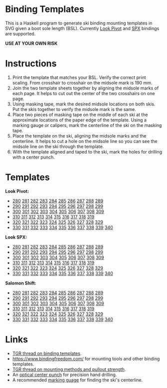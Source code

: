 # Binding Templates

This is a Haskell program to generate ski binding
mounting templates in SVG given a boot sole length (BSL).
Currently [Look Pivot](http://www.look-bindings.com/en-ca/products/bindings/open/allmountain-free-expert)
and [SPX](http://www.look-bindings.com/en-ca/products/bindings/open/allmountain-free-expert)
bindings are supported.

**USE AT YOUR OWN RISK**


# Instructions

1. Print the template that matches your BSL.
   Verify the correct print scaling.
   From crosshair to crosshair on the midsole mark is 190 mm.
2. Join the two template sheets together by aligning the
   midsole marks of each page.  It helps to cut out the center of
   the two crosshairs on one page.
3. Using masking tape, mark the desired midsole locations
   on both skis.  Put the skis together to verify 
   the midsole mark is the same.
4. Place two pieces of masking tape on the middle of each ski
   at the approximate locations of the paper edge of the template.
   Using a marking gauge or calipers, mark the centerline
   of the ski on the masking tape.
5. Place the template on the ski, aligning the midsole marks
   and the centerline.
   It helps to cut a hole on the midsole line so you can 
   see the midsole line on the ski through the template.
6. With the template aligned and taped to the ski, mark the
   holes for drilling with a center punch.


# Templates

**Look Pivot:**

- [280](https://github.com/tomahawkins/binding-templates/blob/master/pivot/pivot_bsl_280.svg)
  [281](https://github.com/tomahawkins/binding-templates/blob/master/pivot/pivot_bsl_281.svg)
  [282](https://github.com/tomahawkins/binding-templates/blob/master/pivot/pivot_bsl_282.svg)
  [283](https://github.com/tomahawkins/binding-templates/blob/master/pivot/pivot_bsl_283.svg)
  [284](https://github.com/tomahawkins/binding-templates/blob/master/pivot/pivot_bsl_284.svg)
  [285](https://github.com/tomahawkins/binding-templates/blob/master/pivot/pivot_bsl_285.svg)
  [286](https://github.com/tomahawkins/binding-templates/blob/master/pivot/pivot_bsl_286.svg)
  [287](https://github.com/tomahawkins/binding-templates/blob/master/pivot/pivot_bsl_287.svg)
  [288](https://github.com/tomahawkins/binding-templates/blob/master/pivot/pivot_bsl_288.svg)
  [289](https://github.com/tomahawkins/binding-templates/blob/master/pivot/pivot_bsl_289.svg)
- [290](https://github.com/tomahawkins/binding-templates/blob/master/pivot/pivot_bsl_290.svg)
  [291](https://github.com/tomahawkins/binding-templates/blob/master/pivot/pivot_bsl_291.svg)
  [292](https://github.com/tomahawkins/binding-templates/blob/master/pivot/pivot_bsl_292.svg)
  [293](https://github.com/tomahawkins/binding-templates/blob/master/pivot/pivot_bsl_293.svg)
  [294](https://github.com/tomahawkins/binding-templates/blob/master/pivot/pivot_bsl_294.svg)
  [295](https://github.com/tomahawkins/binding-templates/blob/master/pivot/pivot_bsl_295.svg)
  [296](https://github.com/tomahawkins/binding-templates/blob/master/pivot/pivot_bsl_296.svg)
  [297](https://github.com/tomahawkins/binding-templates/blob/master/pivot/pivot_bsl_297.svg)
  [298](https://github.com/tomahawkins/binding-templates/blob/master/pivot/pivot_bsl_298.svg)
  [299](https://github.com/tomahawkins/binding-templates/blob/master/pivot/pivot_bsl_299.svg)
- [300](https://github.com/tomahawkins/binding-templates/blob/master/pivot/pivot_bsl_300.svg)
  [301](https://github.com/tomahawkins/binding-templates/blob/master/pivot/pivot_bsl_301.svg)
  [302](https://github.com/tomahawkins/binding-templates/blob/master/pivot/pivot_bsl_302.svg)
  [303](https://github.com/tomahawkins/binding-templates/blob/master/pivot/pivot_bsl_303.svg)
  [304](https://github.com/tomahawkins/binding-templates/blob/master/pivot/pivot_bsl_304.svg)
  [305](https://github.com/tomahawkins/binding-templates/blob/master/pivot/pivot_bsl_305.svg)
  [306](https://github.com/tomahawkins/binding-templates/blob/master/pivot/pivot_bsl_306.svg)
  [307](https://github.com/tomahawkins/binding-templates/blob/master/pivot/pivot_bsl_307.svg)
  [308](https://github.com/tomahawkins/binding-templates/blob/master/pivot/pivot_bsl_308.svg)
  [309](https://github.com/tomahawkins/binding-templates/blob/master/pivot/pivot_bsl_309.svg)
- [310](https://github.com/tomahawkins/binding-templates/blob/master/pivot/pivot_bsl_310.svg)
  [311](https://github.com/tomahawkins/binding-templates/blob/master/pivot/pivot_bsl_311.svg)
  [312](https://github.com/tomahawkins/binding-templates/blob/master/pivot/pivot_bsl_312.svg)
  [313](https://github.com/tomahawkins/binding-templates/blob/master/pivot/pivot_bsl_313.svg)
  [314](https://github.com/tomahawkins/binding-templates/blob/master/pivot/pivot_bsl_314.svg)
  [315](https://github.com/tomahawkins/binding-templates/blob/master/pivot/pivot_bsl_315.svg)
  [316](https://github.com/tomahawkins/binding-templates/blob/master/pivot/pivot_bsl_316.svg)
  [317](https://github.com/tomahawkins/binding-templates/blob/master/pivot/pivot_bsl_317.svg)
  [318](https://github.com/tomahawkins/binding-templates/blob/master/pivot/pivot_bsl_318.svg)
  [319](https://github.com/tomahawkins/binding-templates/blob/master/pivot/pivot_bsl_319.svg)
- [320](https://github.com/tomahawkins/binding-templates/blob/master/pivot/pivot_bsl_320.svg)
  [321](https://github.com/tomahawkins/binding-templates/blob/master/pivot/pivot_bsl_321.svg)
  [322](https://github.com/tomahawkins/binding-templates/blob/master/pivot/pivot_bsl_322.svg)
  [323](https://github.com/tomahawkins/binding-templates/blob/master/pivot/pivot_bsl_323.svg)
  [324](https://github.com/tomahawkins/binding-templates/blob/master/pivot/pivot_bsl_324.svg)
  [325](https://github.com/tomahawkins/binding-templates/blob/master/pivot/pivot_bsl_325.svg)
  [326](https://github.com/tomahawkins/binding-templates/blob/master/pivot/pivot_bsl_326.svg)
  [327](https://github.com/tomahawkins/binding-templates/blob/master/pivot/pivot_bsl_327.svg)
  [328](https://github.com/tomahawkins/binding-templates/blob/master/pivot/pivot_bsl_328.svg)
  [329](https://github.com/tomahawkins/binding-templates/blob/master/pivot/pivot_bsl_329.svg)
- [330](https://github.com/tomahawkins/binding-templates/blob/master/pivot/pivot_bsl_330.svg)
  [331](https://github.com/tomahawkins/binding-templates/blob/master/pivot/pivot_bsl_331.svg)
  [332](https://github.com/tomahawkins/binding-templates/blob/master/pivot/pivot_bsl_332.svg)
  [333](https://github.com/tomahawkins/binding-templates/blob/master/pivot/pivot_bsl_333.svg)
  [334](https://github.com/tomahawkins/binding-templates/blob/master/pivot/pivot_bsl_334.svg)
  [335](https://github.com/tomahawkins/binding-templates/blob/master/pivot/pivot_bsl_335.svg)
  [336](https://github.com/tomahawkins/binding-templates/blob/master/pivot/pivot_bsl_336.svg)
  [337](https://github.com/tomahawkins/binding-templates/blob/master/pivot/pivot_bsl_337.svg)
  [338](https://github.com/tomahawkins/binding-templates/blob/master/pivot/pivot_bsl_338.svg)
  [339](https://github.com/tomahawkins/binding-templates/blob/master/pivot/pivot_bsl_339.svg)
  [340](https://github.com/tomahawkins/binding-templates/blob/master/pivot/pivot_bsl_340.svg)


**Look SPX:**

- [280](https://github.com/tomahawkins/binding-templates/blob/master/spx/spx_bsl_280.svg)
  [281](https://github.com/tomahawkins/binding-templates/blob/master/spx/spx_bsl_281.svg)
  [282](https://github.com/tomahawkins/binding-templates/blob/master/spx/spx_bsl_282.svg)
  [283](https://github.com/tomahawkins/binding-templates/blob/master/spx/spx_bsl_283.svg)
  [284](https://github.com/tomahawkins/binding-templates/blob/master/spx/spx_bsl_284.svg)
  [285](https://github.com/tomahawkins/binding-templates/blob/master/spx/spx_bsl_285.svg)
  [286](https://github.com/tomahawkins/binding-templates/blob/master/spx/spx_bsl_286.svg)
  [287](https://github.com/tomahawkins/binding-templates/blob/master/spx/spx_bsl_287.svg)
  [288](https://github.com/tomahawkins/binding-templates/blob/master/spx/spx_bsl_288.svg)
  [289](https://github.com/tomahawkins/binding-templates/blob/master/spx/spx_bsl_289.svg)
- [290](https://github.com/tomahawkins/binding-templates/blob/master/spx/spx_bsl_290.svg)
  [291](https://github.com/tomahawkins/binding-templates/blob/master/spx/spx_bsl_291.svg)
  [292](https://github.com/tomahawkins/binding-templates/blob/master/spx/spx_bsl_292.svg)
  [293](https://github.com/tomahawkins/binding-templates/blob/master/spx/spx_bsl_293.svg)
  [294](https://github.com/tomahawkins/binding-templates/blob/master/spx/spx_bsl_294.svg)
  [295](https://github.com/tomahawkins/binding-templates/blob/master/spx/spx_bsl_295.svg)
  [296](https://github.com/tomahawkins/binding-templates/blob/master/spx/spx_bsl_296.svg)
  [297](https://github.com/tomahawkins/binding-templates/blob/master/spx/spx_bsl_297.svg)
  [298](https://github.com/tomahawkins/binding-templates/blob/master/spx/spx_bsl_298.svg)
  [299](https://github.com/tomahawkins/binding-templates/blob/master/spx/spx_bsl_299.svg)
- [300](https://github.com/tomahawkins/binding-templates/blob/master/spx/spx_bsl_300.svg)
  [301](https://github.com/tomahawkins/binding-templates/blob/master/spx/spx_bsl_301.svg)
  [302](https://github.com/tomahawkins/binding-templates/blob/master/spx/spx_bsl_302.svg)
  [303](https://github.com/tomahawkins/binding-templates/blob/master/spx/spx_bsl_303.svg)
  [304](https://github.com/tomahawkins/binding-templates/blob/master/spx/spx_bsl_304.svg)
  [305](https://github.com/tomahawkins/binding-templates/blob/master/spx/spx_bsl_305.svg)
  [306](https://github.com/tomahawkins/binding-templates/blob/master/spx/spx_bsl_306.svg)
  [307](https://github.com/tomahawkins/binding-templates/blob/master/spx/spx_bsl_307.svg)
  [308](https://github.com/tomahawkins/binding-templates/blob/master/spx/spx_bsl_308.svg)
  [309](https://github.com/tomahawkins/binding-templates/blob/master/spx/spx_bsl_309.svg)
- [310](https://github.com/tomahawkins/binding-templates/blob/master/spx/spx_bsl_310.svg)
  [311](https://github.com/tomahawkins/binding-templates/blob/master/spx/spx_bsl_311.svg)
  [312](https://github.com/tomahawkins/binding-templates/blob/master/spx/spx_bsl_312.svg)
  [313](https://github.com/tomahawkins/binding-templates/blob/master/spx/spx_bsl_313.svg)
  [314](https://github.com/tomahawkins/binding-templates/blob/master/spx/spx_bsl_314.svg)
  [315](https://github.com/tomahawkins/binding-templates/blob/master/spx/spx_bsl_315.svg)
  [316](https://github.com/tomahawkins/binding-templates/blob/master/spx/spx_bsl_316.svg)
  [317](https://github.com/tomahawkins/binding-templates/blob/master/spx/spx_bsl_317.svg)
  [318](https://github.com/tomahawkins/binding-templates/blob/master/spx/spx_bsl_318.svg)
  [319](https://github.com/tomahawkins/binding-templates/blob/master/spx/spx_bsl_319.svg)
- [320](https://github.com/tomahawkins/binding-templates/blob/master/spx/spx_bsl_320.svg)
  [321](https://github.com/tomahawkins/binding-templates/blob/master/spx/spx_bsl_321.svg)
  [322](https://github.com/tomahawkins/binding-templates/blob/master/spx/spx_bsl_322.svg)
  [323](https://github.com/tomahawkins/binding-templates/blob/master/spx/spx_bsl_323.svg)
  [324](https://github.com/tomahawkins/binding-templates/blob/master/spx/spx_bsl_324.svg)
  [325](https://github.com/tomahawkins/binding-templates/blob/master/spx/spx_bsl_325.svg)
  [326](https://github.com/tomahawkins/binding-templates/blob/master/spx/spx_bsl_326.svg)
  [327](https://github.com/tomahawkins/binding-templates/blob/master/spx/spx_bsl_327.svg)
  [328](https://github.com/tomahawkins/binding-templates/blob/master/spx/spx_bsl_328.svg)
  [329](https://github.com/tomahawkins/binding-templates/blob/master/spx/spx_bsl_329.svg)
- [330](https://github.com/tomahawkins/binding-templates/blob/master/spx/spx_bsl_330.svg)
  [331](https://github.com/tomahawkins/binding-templates/blob/master/spx/spx_bsl_331.svg)
  [332](https://github.com/tomahawkins/binding-templates/blob/master/spx/spx_bsl_332.svg)
  [333](https://github.com/tomahawkins/binding-templates/blob/master/spx/spx_bsl_333.svg)
  [334](https://github.com/tomahawkins/binding-templates/blob/master/spx/spx_bsl_334.svg)
  [335](https://github.com/tomahawkins/binding-templates/blob/master/spx/spx_bsl_335.svg)
  [336](https://github.com/tomahawkins/binding-templates/blob/master/spx/spx_bsl_336.svg)
  [337](https://github.com/tomahawkins/binding-templates/blob/master/spx/spx_bsl_337.svg)
  [338](https://github.com/tomahawkins/binding-templates/blob/master/spx/spx_bsl_338.svg)
  [339](https://github.com/tomahawkins/binding-templates/blob/master/spx/spx_bsl_339.svg)
  [340](https://github.com/tomahawkins/binding-templates/blob/master/spx/spx_bsl_340.svg)


**Salomon Shift:**

- [280](https://github.com/tomahawkins/binding-templates/blob/master/shift/shift_bsl_280.svg)
  [281](https://github.com/tomahawkins/binding-templates/blob/master/shift/shift_bsl_281.svg)
  [282](https://github.com/tomahawkins/binding-templates/blob/master/shift/shift_bsl_282.svg)
  [283](https://github.com/tomahawkins/binding-templates/blob/master/shift/shift_bsl_283.svg)
  [284](https://github.com/tomahawkins/binding-templates/blob/master/shift/shift_bsl_284.svg)
  [285](https://github.com/tomahawkins/binding-templates/blob/master/shift/shift_bsl_285.svg)
  [286](https://github.com/tomahawkins/binding-templates/blob/master/shift/shift_bsl_286.svg)
  [287](https://github.com/tomahawkins/binding-templates/blob/master/shift/shift_bsl_287.svg)
  [288](https://github.com/tomahawkins/binding-templates/blob/master/shift/shift_bsl_288.svg)
  [289](https://github.com/tomahawkins/binding-templates/blob/master/shift/shift_bsl_289.svg)
- [290](https://github.com/tomahawkins/binding-templates/blob/master/shift/shift_bsl_290.svg)
  [291](https://github.com/tomahawkins/binding-templates/blob/master/shift/shift_bsl_291.svg)
  [292](https://github.com/tomahawkins/binding-templates/blob/master/shift/shift_bsl_292.svg)
  [293](https://github.com/tomahawkins/binding-templates/blob/master/shift/shift_bsl_293.svg)
  [294](https://github.com/tomahawkins/binding-templates/blob/master/shift/shift_bsl_294.svg)
  [295](https://github.com/tomahawkins/binding-templates/blob/master/shift/shift_bsl_295.svg)
  [296](https://github.com/tomahawkins/binding-templates/blob/master/shift/shift_bsl_296.svg)
  [297](https://github.com/tomahawkins/binding-templates/blob/master/shift/shift_bsl_297.svg)
  [298](https://github.com/tomahawkins/binding-templates/blob/master/shift/shift_bsl_298.svg)
  [299](https://github.com/tomahawkins/binding-templates/blob/master/shift/shift_bsl_299.svg)
- [300](https://github.com/tomahawkins/binding-templates/blob/master/shift/shift_bsl_300.svg)
  [301](https://github.com/tomahawkins/binding-templates/blob/master/shift/shift_bsl_301.svg)
  [302](https://github.com/tomahawkins/binding-templates/blob/master/shift/shift_bsl_302.svg)
  [303](https://github.com/tomahawkins/binding-templates/blob/master/shift/shift_bsl_303.svg)
  [304](https://github.com/tomahawkins/binding-templates/blob/master/shift/shift_bsl_304.svg)
  [305](https://github.com/tomahawkins/binding-templates/blob/master/shift/shift_bsl_305.svg)
  [306](https://github.com/tomahawkins/binding-templates/blob/master/shift/shift_bsl_306.svg)
  [307](https://github.com/tomahawkins/binding-templates/blob/master/shift/shift_bsl_307.svg)
  [308](https://github.com/tomahawkins/binding-templates/blob/master/shift/shift_bsl_308.svg)
  [309](https://github.com/tomahawkins/binding-templates/blob/master/shift/shift_bsl_309.svg)
- [310](https://github.com/tomahawkins/binding-templates/blob/master/shift/shift_bsl_310.svg)
  [311](https://github.com/tomahawkins/binding-templates/blob/master/shift/shift_bsl_311.svg)
  [312](https://github.com/tomahawkins/binding-templates/blob/master/shift/shift_bsl_312.svg)
  [313](https://github.com/tomahawkins/binding-templates/blob/master/shift/shift_bsl_313.svg)
  [314](https://github.com/tomahawkins/binding-templates/blob/master/shift/shift_bsl_314.svg)
  [315](https://github.com/tomahawkins/binding-templates/blob/master/shift/shift_bsl_315.svg)
  [316](https://github.com/tomahawkins/binding-templates/blob/master/shift/shift_bsl_316.svg)
  [317](https://github.com/tomahawkins/binding-templates/blob/master/shift/shift_bsl_317.svg)
  [318](https://github.com/tomahawkins/binding-templates/blob/master/shift/shift_bsl_318.svg)
  [319](https://github.com/tomahawkins/binding-templates/blob/master/shift/shift_bsl_319.svg)
- [320](https://github.com/tomahawkins/binding-templates/blob/master/shift/shift_bsl_320.svg)
  [321](https://github.com/tomahawkins/binding-templates/blob/master/shift/shift_bsl_321.svg)
  [322](https://github.com/tomahawkins/binding-templates/blob/master/shift/shift_bsl_322.svg)
  [323](https://github.com/tomahawkins/binding-templates/blob/master/shift/shift_bsl_323.svg)
  [324](https://github.com/tomahawkins/binding-templates/blob/master/shift/shift_bsl_324.svg)
  [325](https://github.com/tomahawkins/binding-templates/blob/master/shift/shift_bsl_325.svg)
  [326](https://github.com/tomahawkins/binding-templates/blob/master/shift/shift_bsl_326.svg)
  [327](https://github.com/tomahawkins/binding-templates/blob/master/shift/shift_bsl_327.svg)
  [328](https://github.com/tomahawkins/binding-templates/blob/master/shift/shift_bsl_328.svg)
  [329](https://github.com/tomahawkins/binding-templates/blob/master/shift/shift_bsl_329.svg)
- [330](https://github.com/tomahawkins/binding-templates/blob/master/shift/shift_bsl_330.svg)
  [331](https://github.com/tomahawkins/binding-templates/blob/master/shift/shift_bsl_331.svg)
  [332](https://github.com/tomahawkins/binding-templates/blob/master/shift/shift_bsl_332.svg)
  [333](https://github.com/tomahawkins/binding-templates/blob/master/shift/shift_bsl_333.svg)
  [334](https://github.com/tomahawkins/binding-templates/blob/master/shift/shift_bsl_334.svg)
  [335](https://github.com/tomahawkins/binding-templates/blob/master/shift/shift_bsl_335.svg)
  [336](https://github.com/tomahawkins/binding-templates/blob/master/shift/shift_bsl_336.svg)
  [337](https://github.com/tomahawkins/binding-templates/blob/master/shift/shift_bsl_337.svg)
  [338](https://github.com/tomahawkins/binding-templates/blob/master/shift/shift_bsl_338.svg)
  [339](https://github.com/tomahawkins/binding-templates/blob/master/shift/shift_bsl_339.svg)
  [340](https://github.com/tomahawkins/binding-templates/blob/master/shift/shift_bsl_340.svg)


# Links

- [TGR thread on binding templates](https://www.tetongravity.com/forums/showthread.php/153971-Binding-Mount-Paper-Templates).
- https://www.bindingfreedom.com/ for mounting tools and other binding templates.
- [TGR thread on mounting methods and pullout strength](https://www.tetongravity.com/forums/archive/index.php/t-216051.html).
- An [optical center punch](https://www.leevalley.com/en-us/shop/tools/hand-tools/marking-and-measuring/marking-tools/45502-veritas-optical-center-punch)
  for precision hand drilling.
- A recommended [marking guage](https://www.leevalley.com/en-us/shop/tools/hand-tools/marking-and-measuring/marking-gauges/75849-veritas-micro-adjust-wheel-marking-gauge)
  for finding the ski's centerline.

